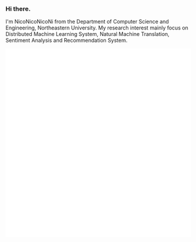 ### Hi there.  

I'm NicoNicoNicoNi from the Department of Computer Science and Engineering, Northeastern University. My research interest mainly focus on Distributed Machine Learning System, Natural Machine Translation, Sentiment Analysis and Recommendation System. 

![Metrics](https://github.com/johncruyff14/johncruyff14/blob/main/github-metrics.svg)



